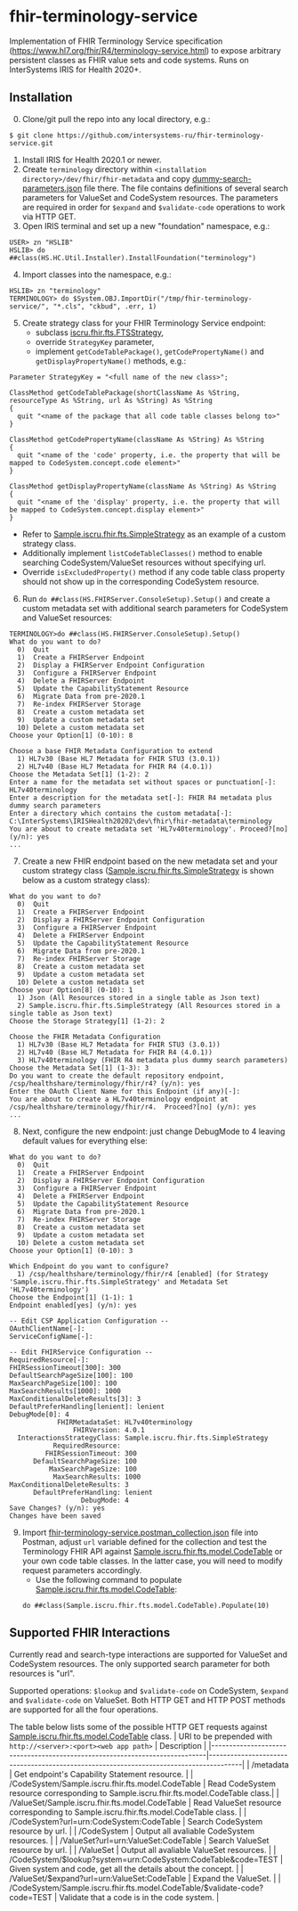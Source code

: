 # fhir-terminology-service
Implementation of FHIR Terminology Service specification (https://www.hl7.org/fhir/R4/terminology-service.html) to expose arbitrary persistent classes as FHIR value sets and code systems. Runs on InterSystems IRIS for Health 2020+.

## Installation
0. Clone/git pull the repo into any local directory, e.g.:
```
$ git clone https://github.com/intersystems-ru/fhir-terminology-service.git
```
1. Install IRIS for Health 2020.1 or newer.
2. Create ```terminology``` directory within ```<installation directory>/dev/fhir/fhir-metadata``` and copy [dummy-search-parameters.json](../main/src/fhir-search-parameters/dummy-search-parameters.json) file there. The file contains definitions of several search parameters for ValueSet and CodeSystem resources. The parameters are required in order for ```$expand``` and ```$validate-code``` operations to work via HTTP GET.
3. Open IRIS terminal and set up a new "foundation" namespace, e.g.:
```
USER> zn "HSLIB"
HSLIB> do ##class(HS.HC.Util.Installer).InstallFoundation("terminology")
```
4. Import classes into the namespace, e.g.:
```
HSLIB> zn "terminology"
TERMINOLOGY> do $System.OBJ.ImportDir("/tmp/fhir-terminology-service/", "*.cls", "ckbud", .err, 1)
```
5. Create strategy class for your FHIR Terminology Service endpoint:
   * subclass [iscru.fhir.fts.FTSStrategy](../main/src/cls/iscru/fhir/fts/FTSStrategy.cls),
   * override ```StrategyKey``` parameter,
   * implement ```getCodeTablePackage()```, ```getCodePropertyName()``` and ```getDisplayPropertyName()``` methods, e.g.:
```
Parameter StrategyKey = "<full name of the new class>";

ClassMethod getCodeTablePackage(shortClassName As %String, resourceType As %String, url As %String) As %String
{
  quit "<name of the package that all code table classes belong to>"
}

ClassMethod getCodePropertyName(className As %String) As %String
{
  quit "<name of the 'code' property, i.e. the property that will be mapped to CodeSystem.concept.code element>"
}

ClassMethod getDisplayPropertyName(className As %String) As %String
{
  quit "<name of the 'display' property, i.e. the property that will be mapped to CodeSystem.concept.display element>"
}
```
* Refer to [Sample.iscru.fhir.fts.SimpleStrategy](../main/samples/cls/Sample/iscru/fhir/fts/SimpleStrategy.cls) as an example of a custom strategy class.
* Additionally implement ```listCodeTableClasses()``` method to enable searching CodeSystem/ValueSet resources without specifying url.
* Override ```isExcludedProperty()``` method if any code table class property should not show up in the corresponding CodeSystem resource.

6. Run ```do ##class(HS.FHIRServer.ConsoleSetup).Setup()``` and create a custom metadata set with additional search parameters for CodeSystem and ValueSet resources:
```
TERMINOLOGY>do ##class(HS.FHIRServer.ConsoleSetup).Setup()
What do you want to do?
  0)  Quit
  1)  Create a FHIRServer Endpoint
  2)  Display a FHIRServer Endpoint Configuration
  3)  Configure a FHIRServer Endpoint
  4)  Delete a FHIRServer Endpoint
  5)  Update the CapabilityStatement Resource
  6)  Migrate Data from pre-2020.1
  7)  Re-index FHIRServer Storage
  8)  Create a custom metadata set
  9)  Update a custom metadata set
  10) Delete a custom metadata set
Choose your Option[1] (0-10): 8
 
Choose a base FHIR Metadata Configuration to extend
  1) HL7v30 (Base HL7 Metadata for FHIR STU3 (3.0.1))
  2) HL7v40 (Base HL7 Metadata for FHIR R4 (4.0.1))
Choose the Metadata Set[1] (1-2): 2
Enter a name for the metadata set without spaces or punctuation[-]: HL7v40terminology
Enter a description for the metadata set[-]: FHIR R4 metadata plus dummy search parameters
Enter a directory which contains the custom metadata[-]: C:\InterSystems\IRISHealth20202\dev\fhir\fhir-metadata\terminology
You are about to create metadata set 'HL7v40terminology'. Proceed?[no] (y/n): yes
...
```
7. Create a new FHIR endpoint based on the new metadata set and your custom strategy class ([Sample.iscru.fhir.fts.SimpleStrategy](../main/samples/cls/Sample/iscru/fhir/fts/SimpleStrategy.cls) is shown below as a custom strategy class):
```
What do you want to do?
  0)  Quit
  1)  Create a FHIRServer Endpoint
  2)  Display a FHIRServer Endpoint Configuration
  3)  Configure a FHIRServer Endpoint
  4)  Delete a FHIRServer Endpoint
  5)  Update the CapabilityStatement Resource
  6)  Migrate Data from pre-2020.1
  7)  Re-index FHIRServer Storage
  8)  Create a custom metadata set
  9)  Update a custom metadata set
  10) Delete a custom metadata set
Choose your Option[8] (0-10): 1
  1) Json (All Resources stored in a single table as Json text)
  2) Sample.iscru.fhir.fts.SimpleStrategy (All Resources stored in a single table as Json text)
Choose the Storage Strategy[1] (1-2): 2
 
Choose the FHIR Metadata Configuration
  1) HL7v30 (Base HL7 Metadata for FHIR STU3 (3.0.1))
  2) HL7v40 (Base HL7 Metadata for FHIR R4 (4.0.1))
  3) HL7v40terminology (FHIR R4 metadata plus dummy search parameters)
Choose the Metadata Set[1] (1-3): 3
Do you want to create the default repository endpoint, /csp/healthshare/terminology/fhir/r4? (y/n): yes
Enter the OAuth Client Name for this Endpoint (if any)[-]:
You are about to create a HL7v40terminology endpoint at /csp/healthshare/terminology/fhir/r4.  Proceed?[no] (y/n): yes
...
```
8. Next, configure the new endpoint: just change DebugMode to 4 leaving default values for everything else:
```
What do you want to do?
  0)  Quit
  1)  Create a FHIRServer Endpoint
  2)  Display a FHIRServer Endpoint Configuration
  3)  Configure a FHIRServer Endpoint
  4)  Delete a FHIRServer Endpoint
  5)  Update the CapabilityStatement Resource
  6)  Migrate Data from pre-2020.1
  7)  Re-index FHIRServer Storage
  8)  Create a custom metadata set
  9)  Update a custom metadata set
  10) Delete a custom metadata set
Choose your Option[1] (0-10): 3
 
Which Endpoint do you want to configure?
  1) /csp/healthshare/terminology/fhir/r4 [enabled] (for Strategy 'Sample.iscru.fhir.fts.SimpleStrategy' and Metadata Set 'HL7v40terminology')
Choose the Endpoint[1] (1-1): 1
Endpoint enabled[yes] (y/n): yes
 
-- Edit CSP Application Configuration --
OAuthClientName[-]:
ServiceConfigName[-]:
 
-- Edit FHIRService Configuration --
RequiredResource[-]:
FHIRSessionTimeout[300]: 300
DefaultSearchPageSize[100]: 100
MaxSearchPageSize[100]: 100
MaxSearchResults[1000]: 1000
MaxConditionalDeleteResults[3]: 3
DefaultPreferHandling[lenient]: lenient
DebugMode[0]: 4
            FHIRMetadataSet: HL7v40terminology
                FHIRVersion: 4.0.1
  InteractionsStrategyClass: Sample.iscru.fhir.fts.SimpleStrategy
           RequiredResource:
         FHIRSessionTimeout: 300
      DefaultSearchPageSize: 100
          MaxSearchPageSize: 100
           MaxSearchResults: 1000
MaxConditionalDeleteResults: 3
      DefaultPreferHandling: lenient
                  DebugMode: 4
Save Changes? (y/n): yes
Changes have been saved
```
9. Import [fhir-terminology-service.postman_collection.json](../main/tests/postman/fhir-terminology-service.postman_collection.json) file into Postman, adjust ```url``` variable defined for the collection and test the Terminology FHIR API against [Sample.iscru.fhir.fts.model.CodeTable](../main/samples/cls/Sample/iscru/fhir/fts/model/CodeTable.cls) or your own code table classes. In the latter case, you will need to modify request parameters accordingly.
   * Use the following command to populate [Sample.iscru.fhir.fts.model.CodeTable](../main/samples/cls/Sample/iscru/fhir/fts/model/CodeTable.cls):
   ```
   do ##class(Sample.iscru.fhir.fts.model.CodeTable).Populate(10)
   ```

## Supported FHIR Interactions
Currently read and search-type interactions are supported for ValueSet and CodeSystem resources. The only supported search parameter for both resources is "url".

Supported operations: ```$lookup``` and ```$validate-code``` on CodeSystem, ```$expand``` and ```$validate-code``` on ValueSet.
Both HTTP GET and HTTP POST methods are supported for all the four operations.

The table below lists some of the possible HTTP GET requests against [Sample.iscru.fhir.fts.model.CodeTable](../main/samples/cls/Sample/iscru/fhir/fts/model/CodeTable.cls) class.
| URI to be prepended with <br/>```http://<server>:<port><web app path>```   | Description                                                                           |
|----------------------------------------------------------------------------|---------------------------------------------------------------------------------------|
| /metadata                                                                  | Get endpoint's Capability Statement resource.                                         |
| /CodeSystem/Sample.iscru.fhir.fts.model.CodeTable                          | Read CodeSystem resource corresponding to Sample.iscru.fhir.fts.model.CodeTable class.|
| /ValueSet/Sample.iscru.fhir.fts.model.CodeTable                            | Read ValueSet resource corresponding to Sample.iscru.fhir.fts.model.CodeTable class.  |
| /CodeSystem?url=urn:CodeSystem:CodeTable                                   | Search CodeSystem resource by url.                                                    |
| /CodeSystem                                                                | Output all avaliable CodeSystem resources.                                            |
| /ValueSet?url=urn:ValueSet:CodeTable                                       | Search ValueSet resource by url.                                                      |
| /ValueSet                                                                  | Output all avaliable ValueSet resources.                                              |
| /CodeSystem/$lookup?system=urn:CodeSystem:CodeTable&code=TEST              | Given system and code, get all the details about the concept.                         |
| /ValueSet/$expand?url=urn:ValueSet:CodeTable                               | Expand the ValueSet.                                                                  |
| /CodeSystem/Sample.iscru.fhir.fts.model.CodeTable/$validate-code?code=TEST | Validate that a code is in the code system.                                           |
